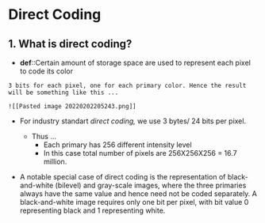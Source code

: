 # Direct Coding

## 1. What is direct coding?
- **def**::Certain amount of storage  space are used to represent each pixel to code its color <!--SR:!2022-02-08,1,230-->
```ad-ex
3 bits for each pixel, one for each primary color. Hence the result will be something like this ...

![[Pasted image 20220202205243.png]]
```

- For industry standart *direct coding,* we use 3 bytes/ 24 bits per pixel.
	- Thus ...
		- Each primary has 256 different intensity level
		- In this case total number of pixels are 256X256X256 = 16.7 million.

- A notable special case of direct coding is the representation of black-and-white (bilevel) and gray-scale images, where the three primaries always have the same value and hence need not be coded separately. A black-and-white image requires only one bit per pixel, with bit value 0 representing black and 1 representing white.
